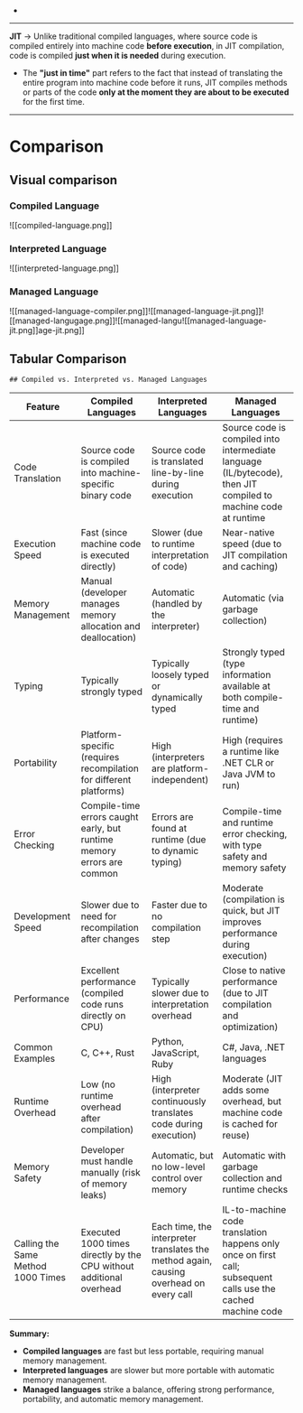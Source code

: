 
-  
___
**JIT** -> Unlike traditional compiled languages, where source code is compiled entirely into machine code **before execution**, in JIT compilation, code is compiled **just when it is needed** during execution.
- The **"just in time"** part refers to the fact that instead of translating the entire program into machine code before it runs, JIT compiles methods or parts of the code **only at the moment they are about to be executed** for the first time.
___
# Comparison
## Visual comparison
### Compiled Language
![[compiled-language.png]]

### Interpreted Language
![[interpreted-language.png]]

### Managed Language
![[managed-language-compiler.png]]![[managed-language-jit.png]]![[managed-langugage.png]]![[managed-langu![[managed-language-jit.png]]age-jit.png]]







## Tabular Comparison
	## Compiled vs. Interpreted vs. Managed Languages

| Feature | Compiled Languages | Interpreted Languages | Managed Languages |
|---|---|---|---|
| Code Translation | Source code is compiled into machine-specific binary code | Source code is translated line-by-line during execution | Source code is compiled into intermediate language (IL/bytecode), then JIT compiled to machine code at runtime |
| Execution Speed | Fast (since machine code is executed directly) | Slower (due to runtime interpretation of code) | Near-native speed (due to JIT compilation and caching) |
| Memory Management | Manual (developer manages memory allocation and deallocation) | Automatic (handled by the interpreter) | Automatic (via garbage collection) |
| Typing | Typically strongly typed | Typically loosely typed or dynamically typed | Strongly typed (type information available at both compile-time and runtime) |
| Portability | Platform-specific (requires recompilation for different platforms) | High (interpreters are platform-independent) | High (requires a runtime like .NET CLR or Java JVM to run) |
| Error Checking | Compile-time errors caught early, but runtime memory errors are common | Errors are found at runtime (due to dynamic typing) | Compile-time and runtime error checking, with type safety and memory safety |
| Development Speed | Slower due to need for recompilation after changes | Faster due to no compilation step | Moderate (compilation is quick, but JIT improves performance during execution) |
| Performance | Excellent performance (compiled code runs directly on CPU) | Typically slower due to interpretation overhead | Close to native performance (due to JIT compilation and optimization) |
| Common Examples | C, C++, Rust | Python, JavaScript, Ruby | C#, Java, .NET languages |
| Runtime Overhead | Low (no runtime overhead after compilation) | High (interpreter continuously translates code during execution) | Moderate (JIT adds some overhead, but machine code is cached for reuse) |
| Memory Safety | Developer must handle manually (risk of memory leaks) | Automatic, but no low-level control over memory | Automatic with garbage collection and runtime checks |
| Calling the Same Method 1000 Times | Executed 1000 times directly by the CPU without additional overhead | Each time, the interpreter translates the method again, causing overhead on every call | IL-to-machine code translation happens only once on first call; subsequent calls use the cached machine code | 

**Summary:**

* **Compiled languages** are fast but less portable, requiring manual memory management.
* **Interpreted languages** are slower but more portable with automatic memory management.
* **Managed languages** strike a balance, offering strong performance, portability, and automatic memory management. 